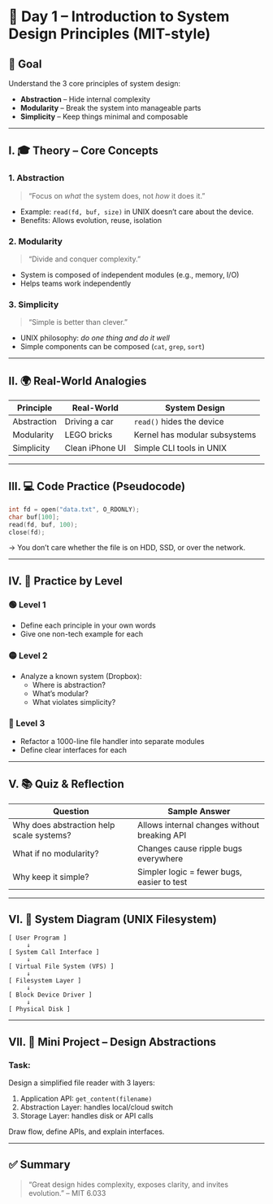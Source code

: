 # 📘 Day 1 – Introduction to System Design Principles (MIT-style)

## 🎯 Goal
Understand the 3 core principles of system design:
- **Abstraction** – Hide internal complexity
- **Modularity** – Break the system into manageable parts
- **Simplicity** – Keep things minimal and composable

---

## I. 🎓 Theory – Core Concepts

### 1. Abstraction
> “Focus on *what* the system does, not *how* it does it.”

- Example: `read(fd, buf, size)` in UNIX doesn’t care about the device.
- Benefits: Allows evolution, reuse, isolation

### 2. Modularity
> “Divide and conquer complexity.”

- System is composed of independent modules (e.g., memory, I/O)
- Helps teams work independently

### 3. Simplicity
> “Simple is better than clever.”

- UNIX philosophy: *do one thing and do it well*
- Simple components can be composed (`cat`, `grep`, `sort`)

---

## II. 🌍 Real-World Analogies

| Principle | Real-World | System Design |
|-----------|------------|----------------|
| Abstraction | Driving a car | `read()` hides the device |
| Modularity | LEGO bricks | Kernel has modular subsystems |
| Simplicity | Clean iPhone UI | Simple CLI tools in UNIX |

---

## III. 💻 Code Practice (Pseudocode)

```c
int fd = open("data.txt", O_RDONLY);
char buf[100];
read(fd, buf, 100);
close(fd);
```

→ You don’t care whether the file is on HDD, SSD, or over the network.

---

## IV. 🔢 Practice by Level

### 🟢 Level 1
- Define each principle in your own words
- Give one non-tech example for each

### 🟡 Level 2
- Analyze a known system (Dropbox):
  - Where is abstraction?
  - What’s modular?
  - What violates simplicity?

### 🔴 Level 3
- Refactor a 1000-line file handler into separate modules
- Define clear interfaces for each

---

## V. 📚 Quiz & Reflection

| Question | Sample Answer |
|----------|----------------|
| Why does abstraction help scale systems? | Allows internal changes without breaking API |
| What if no modularity? | Changes cause ripple bugs everywhere |
| Why keep it simple? | Simpler logic = fewer bugs, easier to test |

---

## VI. 📝 System Diagram (UNIX Filesystem)

```
[ User Program ]
     ↓
[ System Call Interface ]
     ↓
[ Virtual File System (VFS) ]
     ↓
[ Filesystem Layer ]
     ↓
[ Block Device Driver ]
     ↓
[ Physical Disk ]
```

---

## VII. 🧪 Mini Project – Design Abstractions

### Task:
Design a simplified file reader with 3 layers:
1. Application API: `get_content(filename)`
2. Abstraction Layer: handles local/cloud switch
3. Storage Layer: handles disk or API calls

Draw flow, define APIs, and explain interfaces.

---

## ✅ Summary

> “Great design hides complexity, exposes clarity, and invites evolution.” – MIT 6.033
